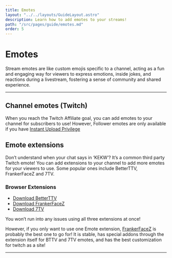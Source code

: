 ```yaml
---
title: Emotes
layout: "../../layouts/GuideLayout.astro"
description: Learn how to add emotes to your streams!
path: "/src/pages/guide/emotes.md"
order: 5
---
```


# Emotes

Stream emotes are like custom emojis specific to a channel, acting as a fun and engaging way for viewers to express emotions, inside jokes, and reactions during a livestream, fostering a sense of community and shared experience.

---

## Channel emotes (Twitch)

When you reach the Twitch Affiliate goal, you can add emotes to your channel for subscribers to use! However, Follower emotes are only available if you have [Instant Upload Privilege](https://help.twitch.tv/s/article/emote-guidelines?language=en_US#instantupload)

## Emote extensions

Don’t understand when your chat says in ‘KEKW’? It’s a common third party Twitch emote! You can add extensions to your channel to add more emotes for your viewers to use. Some popular ones include BetterTTV, FrankerFaceZ and 7TV.

### Browser Extensions
  - [Download BetterTTV](https://betterttv.com/)
  - [Download FrankerFaceZ](https://www.frankerfacez.com/)
  - [Download 7TV](https://7tv.app/)

You won’t run into any issues using all three extensions at once!

However, if you only want to use one Emote extension, [FrankerFaceZ](https://www.frankerfacez.com/) is probably the best one to go for! It is stable, has special addons through the extension itself for BTTV and 7TV emotes, and has the best customization for twitch as a site!

---
